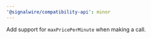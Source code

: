 ```yaml
---
'@signalwire/compatibility-api': minor
---
```


Add support for `maxPricePerMinute` when making a call.
